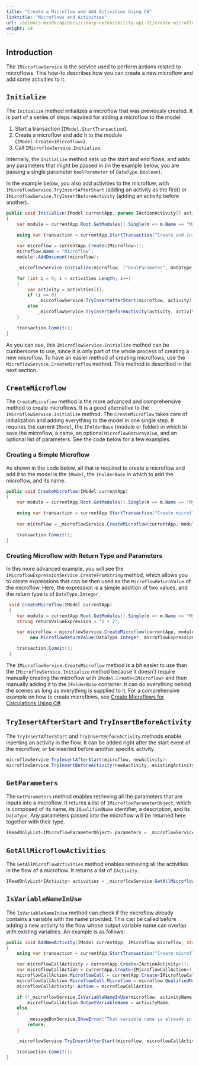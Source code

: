```yaml
---
title: "Create a Microflow and Add Activities Using C#"
linktitle: "Microflows and Activities"
url: /apidocs-mxsdk/apidocs/csharp-extensibility-api-11/create-microflow-add-activities/
weight: 14
---
```


## Introduction

The `IMicroflowService` is the service used to perform actions related to microflows. This how-to describes how you can create a new microflow and add some activities to it.

## `Initialize`

The `Initialize` method initializes a microflow that was previously created. It is part of a series of steps required for adding a microflow to the model:

1. Start a transaction (`IModel.StartTransaction`).
2. Create a microflow and add it to the module (`IModel.Create<IMicroflow>`).
3. Call `IMicroflowService.Initialize`. 

Internally, the `Initialize` method sets up the start and end flows, and adds any parameters that might be passed in (in the example below, you are passing a single parameter `boolParameter` of `DataType.Boolean`).

In the example below, you also add activities to the microflow, with `IMicroflowService.TryInsertAfterStart` (adding an activity as the first) or `IMicroflowService.TryInsertBeforeActivity` (adding an activity before another).

```csharp
public void Initialize(IModel currentApp, params IActionActivity[] actionActivities)
{
    var module = currentApp.Root.GetModules().Single(m => m.Name == "MyFirstModule");

    using var transaction = currentApp.StartTransaction("Create and initialize microflow");
          
    var microflow = currentApp.Create<IMicroflow>();
    microflow.Name = "Microflow";
    module!.AddDocument(microflow);

    _microflowService.Initialize(microflow, ("boolParameter", DataType.Boolean));

    for (int i = 0; i < activities.Length; i++)
    {
        var activity = activities[i];
        if (i == 0)
            _microflowService.TryInsertAfterStart(microflow, activity);
        else
            _microflowService.TryInsertBeforeActivity(activity, activities[i-1]);
    }

    transaction.Commit();
}
```

As you can see, this `IMicroflowService.Initialize` method can be cumbersome to use, since it is only part of the whole process of creating a new microflow. To have an easier method of creating microflows, use the `MicroflowService.CreateMicroflow` method. This method is described in the next section.

## `CreateMicroflow`

The `CreateMicroflow` method is the more advanced and comprehensive method to create microflows. It is a good alternative to the `IMicroflowService.Initialize` method.
The `CreateMicroflow` takes care of initialization and adding everything to the model in one single step. It requires the current `IModel`, the `IFolderBase` (module or folder) in which to save the microflow, a name, an optional `MicroflowReturnValue`, and an optional list of parameters. See the code below for a few examples.

### Creating a Simple Microflow

As shown in the code below, all that is required to create a microflow and add it to the model is the `IModel`, the `IFolderBase` in which to add the microflow, and its name.

```csharp
public void CreateMicroflow(IModel currentApp)
{
    var module = currentApp.Root.GetModules().Single(m => m.Name == "MyFirstModule");

    using var transaction = currentApp.StartTransaction("Create microflows");
   
    var microflow = _microflowService.CreateMicroflow(currentApp, module, "Microflow");

    transaction.Commit();
}
```

### Creating Microflow with Return Type and Parameters

In this more advanced example, you will see the `IMicroflowExpressionService.CreateFromString` method, which allows you to create expressions that can be then used as the `MicroflowReturnValue` of the microflow. Here, the expression is a simple addition of two values, and the return type is of `DataType.Integer`.

```csharp
 void CreateMicroflow(IModel currentApp)
 {
    var module = currentApp.Root.GetModules().Single(m => m.Name == "MyFirstModule");    
    string returnValueExpression = "1 + 2";

    var microflow = microflowService.CreateMicroflow(currentApp, module, "Microflow",
         new MicroflowReturnValue(DataType.Integer, microflowExpressionService.CreateFromString(returnValueExpression)));

    transaction.Commit();
 }
```

The `IMicroflowService.CreateMicroflow` method is a bit easier to use than the `IMicroflowService.Initialize` method because it doesn't require manually creating the microflow with `IModel.Create<IMicroflow>` and then manually adding it to the `IFolderBase` container. It can do everything behind the scenes as long as everything is supplied to it. For a comprehensive example on how to create microflows, see [Create Microflows for Calculations Using C#](/apidocs-mxsdk/apidocs/csharp-extensibility-api-11/create-microflows-for-calculations/).

## `TryInsertAfterStart` and `TryInsertBeforeActivity`

The `TryInsertAfterStart` and `TryInsertBeforeActivity` methods enable inserting an activity in the flow. It can be added right after the start event of the microflow, or be inserted before another specific activity.

```csharp
microflowService.TryInsertAfterStart(microflow, newActivity);
microflowService.TryInsertBeforeActivity(newAactivity, existingActivity);
```

## `GetParameters`

The `GetParameters` method enables retrieving all the parameters that are inputs into a microflow. It returns a list of `IMicroflowParameterObject`, which is composed of its name, its `IQualifiedName` identifier, a description, and its `DataType`. Any parameters passed into the microflow will be returned here together with their type.

```csharp
IReadOnlyList<IMicroflowParameterObject> parameters = _microflowService.GetParameters(microflow);
```

## `GetAllMicroflowActivities`

The `GetAllMicroflowActivities` method enables retrieving all the activities in the flow of a microflow. It returns a list of `IActivity`.

```csharp
IReadOnlyList<IActivity> activities = _microflowService.GetAllMicroflowActivities(microflow);
```

## `IsVariableNameInUse`

The `IsVariableNameInUse` method can check if the microflow already contains a variable with the name provided. This can be called before adding a new activity to the flow whose output variable name can overlap with existing variables. An example is as follows:

```csharp
public void AddNewActivity(IModel currentApp, IMicroflow microflow, string activityName)
{
    using var transaction = currentApp.StartTransaction("Create microflows");

    var microflowCallActivity = currentApp.Create<IActionActivity>();
    var microflowCallAction = currentApp.Create<IMicroflowCallAction>();
    microflowCallAction.MicroflowCall = currentApp.Create<IMicroflowCall>();
    microflowCallAction.MicroflowCall.Microflow = microflow.QualifiedName;
    microflowCallActivity!.Action = microflowCallAction;

    if (!_microflowService.IsVariableNameInUse(microflow, activityName))
        microflowCallAction.OutputVariableName = activityName;
    else
    {
        _messageBoxService.ShowError("That variable name is already in use.");
        return;
    }

    _microflowService.TryInsertAfterStart(microflow, microflowCallActivity);

    transaction.Commit();
}
```
